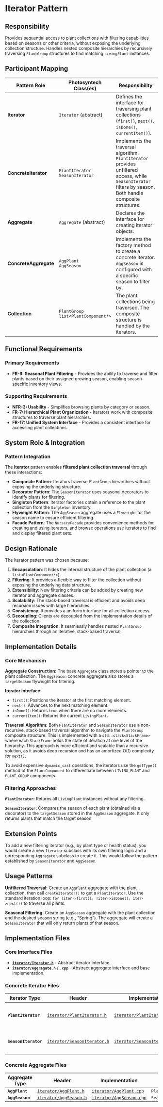 # Iterator Pattern

## Responsibility
Provides sequential access to plant collections with filtering capabilities based on seasons or other criteria, without exposing the underlying collection structure. Handles nested composite hierarchies by recursively traversing `PlantGroup` structures to find matching `LivingPlant` instances.

## Participant Mapping

| Pattern Role | Photosyntech Class(es) | Responsibility |
|---|---|---|
| **Iterator** | `Iterator` (abstract) | Defines the interface for traversing plant collections (`first()`, `next()`, `isDone()`, `currentItem()`). |
| **ConcreteIterator** | `PlantIterator`<br>`SeasonIterator` | Implements the traversal algorithm. `PlantIterator` provides unfiltered access, while `SeasonIterator` filters by season. Both handle composite structures. |
| **Aggregate** | `Aggregate` (abstract) | Declares the interface for creating iterator objects. |
| **ConcreteAggregate** | `AggPlant`<br>`AggSeason` | Implements the factory method to create a concrete iterator. `AggSeason` is configured with a specific season to filter by. |
| **Collection** | `PlantGroup`<br>`list<PlantComponent*>` | The plant collections being traversed. The composite structure is handled by the iterators. |

## Functional Requirements

### Primary Requirements
- **FR-9: Seasonal Plant Filtering** - Provides the ability to traverse and filter plants based on their assigned growing season, enabling season-specific inventory views.

### Supporting Requirements
- **NFR-3: Usability** - Simplifies browsing plants by category or season.
- **FR-7: Hierarchical Plant Organization** - Iterators work with composite structures to traverse plant hierarchies.
- **FR-17: Unified System Interface** - Provides a consistent interface for accessing plant collections.

## System Role & Integration

### Pattern Integration
The **Iterator** pattern enables **filtered plant collection traversal** through these interactions:

- **Composite Pattern**: Iterators traverse `PlantGroup` hierarchies without exposing the underlying structure.
- **Decorator Pattern**: The `SeasonIterator` uses seasonal decorators to identify plants for filtering.
- **Singleton Pattern**: Iterator factories obtain a reference to the plant collection from the `Singleton` inventory.
- **Flyweight Pattern**: The `AggSeason` aggregate uses a `Flyweight` for the season name to ensure efficient filtering.
- **Facade Pattern**: The `NurseryFacade` provides convenience methods for creating and using iterators, and browse operations use iterators to find and display filtered plant sets.

## Design Rationale

The Iterator pattern was chosen because:
1. **Encapsulation**: It hides the internal structure of the plant collection (a `list<PlantComponent*>`).
2. **Filtering**: It provides a flexible way to filter the collection without exposing the underlying data structure.
3. **Extensibility**: New filtering criteria can be added by creating new iterator and aggregate classes.
4. **Scalability**: The stack-based traversal is efficient and avoids deep recursion issues with large hierarchies.
5. **Consistency**: It provides a uniform interface for all collection access.
6. **Decoupling**: Clients are decoupled from the implementation details of the collection.
7. **Composite Integration**: It seamlessly handles nested `PlantGroup` hierarchies through an iterative, stack-based traversal.

## Implementation Details

### Core Mechanism

**Aggregate Construction:**
The base `Aggregate` class stores a pointer to the plant collection. The `AggSeason` concrete aggregate also stores a `targetSeason` flyweight for filtering.

**Iterator Interface:**
- `first()`: Positions the iterator at the first matching element.
- `next()`: Advances to the next matching element.
- `isDone()`: Returns `true` when there are no more elements.
- `currentItem()`: Returns the current `LivingPlant`.

**Traversal Algorithm:**
Both `PlantIterator` and `SeasonIterator` use a non-recursive, stack-based traversal algorithm to navigate the `PlantGroup` composite structure. This is implemented with a `std::stack<StackFrame>` where each `StackFrame` holds the state of iteration at one level of the hierarchy. This approach is more efficient and scalable than a recursive solution, as it avoids deep recursion and has an amortized O(1) complexity for `next()`.

To avoid expensive `dynamic_cast` operations, the iterators use the `getType()` method of the `PlantComponent` to differentiate between `LIVING_PLANT` and `PLANT_GROUP` components.

### Filtering Approaches

**`PlantIterator`:** Returns all `LivingPlant` instances without any filtering.

**`SeasonIterator`:** Compares the season of each plant (obtained via a decorator) to the `targetSeason` stored in the `AggSeason` aggregate. It only returns plants that match the target season.

## Extension Points

To add a new filtering iterator (e.g., by plant type or health status), you would create a new `Iterator` subclass with its own filtering logic and a corresponding `Aggregate` subclass to create it. This would follow the pattern established by `SeasonIterator` and `AggSeason`.

## Usage Patterns

**Unfiltered Traversal:**
Create an `AggPlant` aggregate with the plant collection, then call `createIterator()` to get a `PlantIterator`. Use the standard iteration loop: `for (iter->first(); !iter->isDone(); iter->next())` to traverse all plants.

**Seasonal Filtering:**
Create an `AggSeason` aggregate with the plant collection and the desired season string (e.g., "Spring"). The aggregate will create a `SeasonIterator` that will only return plants of that season.

## Implementation Files

### Core Interface Files
- [**`iterator/Iterator.h`**](../../iterator/Iterator.h) - Abstract iterator interface.
- [**`iterator/Aggregate.h`**](../../iterator/Aggregate.h) / [**`.cpp`**](../../iterator/Aggregate.cpp) - Abstract aggregate interface and base implementation.

### Concrete Iterator Files
| Iterator Type | Header | Implementation | Purpose |
|---|---|---|---|
| **`PlantIterator`** | [`iterator/PlantIterator.h`](../../iterator/PlantIterator.h) | [`iterator/PlantIterator.cpp`](../../iterator/PlantIterator.cpp) | Unfiltered traversal of all plants. |
| **`SeasonIterator`** | [`iterator/SeasonIterator.h`](../../iterator/SeasonIterator.h) | [`iterator/SeasonIterator.cpp`](../../iterator/SeasonIterator.cpp) | Filters plants by a specific season. |

### Concrete Aggregate Files
| Aggregate Type | Header | Implementation | Creates |
|---|---|---|---|
| **`AggPlant`** | [`iterator/AggPlant.h`](../../iterator/AggPlant.h) | [`iterator/AggPlant.cpp`](../../iterator/AggPlant.cpp) | `PlantIterator` |
| **`AggSeason`** | [`iterator/AggSeason.h`](../../iterator/AggSeason.h) | [`iterator/AggSeason.cpp`](../../iterator/AggSeason.cpp) | `SeasonIterator` |